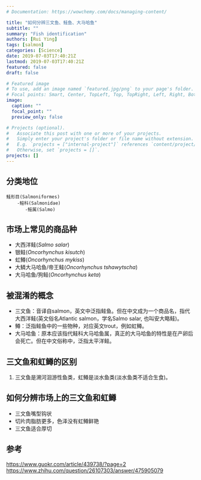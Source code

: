 ```yaml
---
# Documentation: https://wowchemy.com/docs/managing-content/

title: "如何分辨三文鱼、鲑鱼、大马哈鱼"
subtitle: ""
summary: "Fish identification"
authors: [Rui Ying]
tags: [salmon]
categories: [Science]
date: 2019-07-03T17:40:21Z
lastmod: 2019-07-03T17:40:21Z
featured: false
draft: false

# Featured image
# To use, add an image named `featured.jpg/png` to your page's folder.
# Focal points: Smart, Center, TopLeft, Top, TopRight, Left, Right, BottomLeft, Bottom, BottomRight.
image:
  caption: ""
  focal_point: ""
  preview_only: false

# Projects (optional).
#   Associate this post with one or more of your projects.
#   Simply enter your project's folder or file name without extension.
#   E.g. `projects = ["internal-project"]` references `content/project/deep-learning/index.md`.
#   Otherwise, set `projects = []`.
projects: []
---
```


## 分类地位

    鲑形目(Salmoniformes)
        -鲑科(Salmonidae)
           -鲑属(Salmo)

## 市场上常见的商品种

* 大西洋鲑(_Salmo salar_)  
* 银鲑(_Oncorhynchus kisutch_)  
* 虹鳟(_Oncorhynchus mykiss_)  
* 大鳞大马哈鱼/帝王鲑(_Oncorhynchus tshawytscha_)  
* 大马哈鱼/狗鲑(_Oncorhynchus keta_)  

## 被混淆的概念

* 三文鱼：音译自salmon，英文中泛指鲑鱼。但在中文成为一个商品名，指代大西洋鲑(英文俗名Atlantic salmon，学名Salmo salar, 也叫安大略鲑)。  
* 鳟：泛指鲑鱼中的一些物种，对应英文trout，例如虹鳟。  
* 大马哈鱼：原本应该指代鲑科大马哈鱼属，真正的大马哈鱼的特性是在产卵后会死亡。但在中文俗称中，泛指太平洋鲑。  

## 三文鱼和虹鳟的区别

1. 三文鱼是溯河洄游性鱼类，虹鳟是淡水鱼类(淡水鱼类不适合生食)。

## 如何分辨市场上的三文鱼和虹鳟

* 三文鱼嘴型钩状
* 切片肉脂肪更多，色泽没有虹鳟鲜艳
* 三文鱼适合厚切

## 参考

<https://www.guokr.com/article/439738/?page=2>
<https://www.zhihu.com/question/26107303/answer/475905079>
